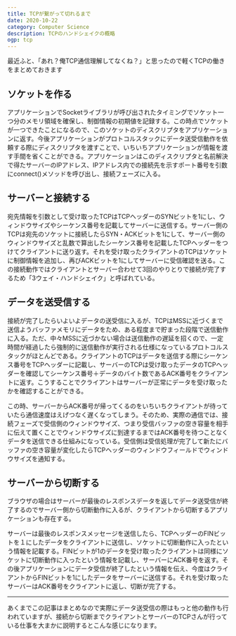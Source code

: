 ```yaml
---
title: TCPが繋がって切れるまで
date: 2020-10-22
category: Computer Science
description: TCPのハンドシェイクの概略
ogp: tcp
---
```


最近ふと、「あれ？俺TCP通信理解してなくね？」と思ったので軽くTCPの働きをまとめておきます

## ソケットを作る
アプリケーションでSocketライブラリが呼び出されたタイミングでソケット一つ分のメモリ領域を確保し、制御情報の初期値を記録する。この時点でソケットが一つできたことになるので、このソケットのディスクリプタをアプリケーションに返す。今後アプリケーションがプロトコルスタックにデータ送受信動作を依頼する際にディスクリプタを渡すことで、いちいちアプリケーションが情報を渡す手間を省くことができる。アプリケーションはこのディスクリプタと名前解決で得たサーバーのIPアドレス、IPアドレス内での接続先を示すポート番号を引数にconnect()メソッドを呼び出し、接続フェーズに入る。

## サーバーと接続する
宛先情報を引数として受け取ったTCPはTCPヘッダーのSYNビットを1にし、ウィンドウサイズやシーケンス番号を記載してサーバーに送信する。サーバー側のTCPは宛先のソケットに接続したらSYN・ACKビットを1にして、サーバー側のウィンドウサイズと乱数で算出したシーケンス番号を記載したTCPヘッダーをつけてクライアントに送り返す。それを受け取ったクライアントのTCPはソケットに制御情報を追加し、再びACKビットを1にしてサーバーに受信確認を送る。この接続動作ではクライアントとサーバー合わせて3回のやりとりで接続が完了するため「3ウェイ・ハンドシェイク」と呼ばれている。

## データを送受信する
接続が完了したらいよいよデータの送受信に入るが、TCPはMSSに近づくまで送信ようバッファメモリにデータをため、ある程度まで貯まった段階で送信動作に入る。ただ、中々MSSに近づかない場合は送信動作の遅延を招くので、一定時間が経過したら強制的に送信動作が実行される仕様になっているプロトコルスタックがほとんどである。クライアントのTCPはデータを送信する際にシーケンス番号をTCPヘッダーに記載し、サーバーのTCPは受け取ったデータのTCPヘッダーを確認してシーケンス番号＋データのバイト数であるACK番号をクライアントに返す。こうすることでクライアントはサーバーが正常にデータを受け取ったかを確認することができる。

この時、サーバーからACK番号が帰ってくるのをいちいちクライアントが待っていたら通信速度はえげつなく遅くなってしまう。そのため、実際の通信では、接続フェーズで受信側のウィンドウサイズ、つまり受信バッファの空き容量を相手に伝えて置くことでウィンドウサイズに到達するまではACK番号を待つことなくデータを送信できる仕組みになっている。受信側は受信処理が完了して新たにバッファの空き容量が変化したらTCPヘッダーのウィンドウフィールドでウィンドウサイズを通知する。

## サーバーから切断する
ブラウザの場合はサーバーが最後のレスポンスデータを返してデータ送受信が終了するのでサーバー側から切断動作に入るが、クライアントから切断するアプリケーションも存在する。

サーバーは最後のレスポンスメッセージを送信したら、TCPヘッダーのFINビットを１にしたデータをクライアントに送信し、ソケットに切断動作に入ったという情報を記載する。FINビットが1のデータを受け取ったクライアントは同様にソケットに切断動作に入ったという情報を記載し、サーバーにACK番号を返す。その後アプリケーションにデータ受信が終了したという情報を伝え、今度はクライアントからFINビットを1にしたデータをサーバーに送信する。それを受け取ったサーバーはACK番号をクライアントに返し、切断が完了する。

---

あくまでこの記事はまとめなので実際にデータ送受信の際はもっと他の動作も行われていますが、接続から切断までクライアントとサーバーのTCPさんが行っている仕事を大まかに説明するとこんな感じになります。
